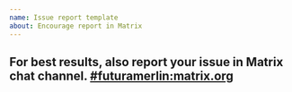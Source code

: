 ```yaml
---
name: Issue report template
about: Encourage report in Matrix
---
```

## For best results, also report your issue in Matrix chat channel. [#futuramerlin:matrix.org](https://matrix.to/#/%23futuramerlin:matrix.org)
